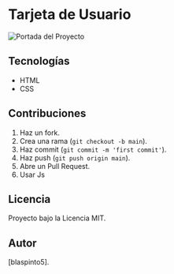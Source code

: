 # Tarjeta de Usuario


![Portada del Proyecto](https://drive.google.com/file/d/199ayrLzChLluNS--oVIannvw6XEpvgNY/view?usp=drive_link)

## Tecnologías
- HTML
- CSS

## Contribuciones
1. Haz un fork.
2. Crea una rama (`git checkout -b main`).
3. Haz commit (`git commit -m 'first commit'`).
4. Haz push (`git push origin main`).
5. Abre un Pull Request.
6. Usar Js

## Licencia
Proyecto bajo la Licencia MIT.

## Autor
 [blaspinto5].

